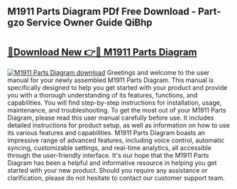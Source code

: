 ## M1911 Parts Diagram PDf Free Download - Part-gzo Service Owner Guide QiBhp

# <h2><a href="http://dfifvc.blite.top/?on=M1911+Parts+Diagram">🔗Download New 👉🔴 M1911 Parts Diagram</a></h2>

[![M1911 Parts Diagram download](https://i.imgur.com/lujVjoI.png)](http://dfifvc.blite.top/?on=M1911+Parts+Diagram)
Greetings and welcome to the user manual for your newly assembled M1911 Parts Diagram. This manual is specifically designed to help you get started with your product and provide you with a thorough understanding of its features, functions, and capabilities. You will find step-by-step instructions for installation, usage, maintenance, and troubleshooting. To get the most out of your M1911 Parts Diagram, please read this user manual carefully before use. It includes detailed instructions for product setup, as well as information on how to use its various features and capabilities. M1911 Parts Diagram boasts an impressive range of advanced features, including voice control, automatic syncing, customizable settings, and real-time analytics, all accessible through the user-friendly interface. It's our hope that the M1911 Parts Diagram has been a helpful and informative resource in helping you get started with your new product. Should you require any assistance or clarification, please do not hesitate to contact our customer support team.

